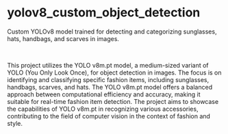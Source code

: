 # yolov8_custom_object_detection
Custom YOLOv8 model trained for detecting and categorizing sunglasses, hats, handbags, and scarves in images.

<br>

This project utilizes the YOLO v8m.pt model, a medium-sized variant of YOLO (You Only Look Once), for object detection in images. The focus is on identifying and classifying specific fashion items, including sunglasses, handbags, scarves, and hats. The YOLO v8m.pt model offers a balanced approach between computational efficiency and accuracy, making it suitable for real-time fashion item detection. The project aims to showcase the capabilities of YOLO v8m.pt in recognizing various accessories, contributing to the field of computer vision in the context of fashion and style.
